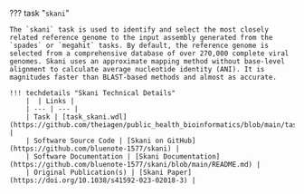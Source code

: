 ??? task "`skani`"

<!-- if: theiaviral -->
    The `skani` task is used to identify and select the most closely related reference genome to the input assembly generated from the `spades` or `megahit` tasks. By default, the reference genome is selected from a comprehensive database of over 270,000 complete viral genomes. Skani uses an approximate mapping method without base-level alignment to calculate average nucleotide identity (ANI). It is magnitudes faster than BLAST-based methods and almost as accurate.
<!-- endif -->
    !!! techdetails "Skani Technical Details"
        |  | Links |
        | --- | --- |
        | Task | [task_skani.wdl](https://github.com/theiagen/public_health_bioinformatics/blob/main/tasks/taxon_id/task_skani.wdl) |
        | Software Source Code | [Skani on GitHub](https://github.com/bluenote-1577/skani) |
        | Software Documentation | [Skani Documentation](https://github.com/bluenote-1577/skani/blob/main/README.md) |
        | Original Publication(s) | [Skani Paper](https://doi.org/10.1038/s41592-023-02018-3) |
